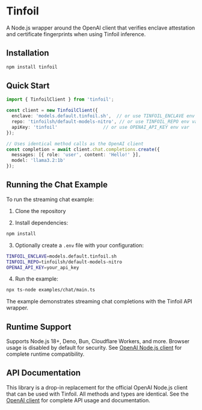 # Tinfoil

A Node.js wrapper around the OpenAI client that verifies enclave attestation and certificate fingerprints when using Tinfoil inference.

## Installation

```bash
npm install tinfoil
```

## Quick Start

```typescript
import { TinfoilClient } from 'tinfoil';

const client = new TinfoilClient({
  enclave: 'models.default.tinfoil.sh',  // or use TINFOIL_ENCLAVE env var
  repo: 'tinfoilsh/default-models-nitro', // or use TINFOIL_REPO env var
  apiKey: 'tinfoil'                 // or use OPENAI_API_KEY env var
});

// Uses identical method calls as the OpenAI client
const completion = await client.chat.completions.create({
  messages: [{ role: 'user', content: 'Hello!' }],
  model: 'llama3.2:1b'
});
```

## Running the Chat Example

To run the streaming chat example:

1. Clone the repository

2. Install dependencies:

```bash
npm install
```

3. Optionally create a `.env` file with your configuration:

```bash
TINFOIL_ENCLAVE=models.default.tinfoil.sh
TINFOIL_REPO=tinfoilsh/default-models-nitro
OPENAI_API_KEY=your_api_key
```

4. Run the example:

```bash
npx ts-node examples/chat/main.ts
```

The example demonstrates streaming chat completions with the Tinfoil API wrapper.

## Runtime Support

Supports Node.js 18+, Deno, Bun, Cloudflare Workers, and more. Browser usage is disabled by default for security. See [OpenAI Node.js client](https://github.com/openai/openai-node) for complete runtime compatibility.

## API Documentation

This library is a drop-in replacement for the official OpenAI Node.js client that can be used with Tinfoil. All methods and types are identical. See the [OpenAI client](https://github.com/openai/openai-node) for complete API usage and documentation.
